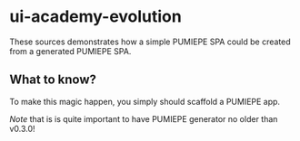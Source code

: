 # ui-academy-evolution

These sources demonstrates how a simple PUMIEPE SPA could be created from a generated PUMIEPE SPA.

## What to know?

To make this magic happen, you simply should scaffold a PUMIEPE app.

*Note* that is is quite important to have PUMIEPE generator no older than v0.3.0!
